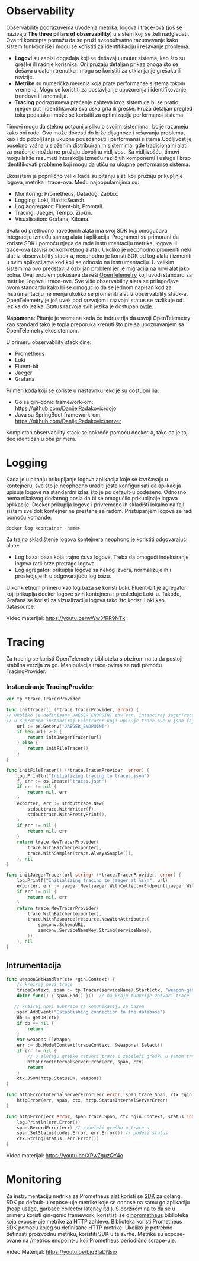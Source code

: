# Observability

Observability podrazuvema uvođenja metrika, logova i trace-ova (još se nazivaju **The three pillars of observability**) u sistem koji se želi nadgledati. Ova tri koncepta pomažu da se pruži sveobuhvatno razumevanje kako sistem funkcioniše i mogu se koristiti za identifikaciju i rešavanje problema.

- **Logovi** su zapisi događaja koji se dešavaju unutar sistema, kao što su greške ili radnje korisnika. Oni pružaju detaljan prikaz onoga što se dešava u datom trenutku i mogu se koristiti za otklanjanje grešaka ili revizije.
- **Metrike** su numerička merenja koja prate performanse sistema tokom vremena. Mogu se koristiti za postavljanje upozorenja i identifikovanje trendova ili anomalija. 
- **Tracing** podrazumeva praćenje zahteva kroz sistem da bi se pratio njegov put i identifikovala sva uska grla ili greške. Pruža detaljan pregled toka podataka i može se koristiti za optimizaciju performansi sistema.

Timovi mogu da steknu potpuniju sliku o svojim sistemima i bolje razumeju kako oni rade. Ovo može dovesti do brže dijagnoze i rešavanja problema, kao i do poboljšanja ukupne pouzdanosti i performansi sistema.Uočljivost je posebno važna u složenim distribuiranim sistemima, gde tradicionalni alati za praćenje možda ne pružaju dovoljnu vidljivost. Sa vidljivošću, timovi mogu lakše razumeti interakcije između različitih komponenti i usluga i brzo identifikovati probleme koji mogu da utiču na ukupne performanse sistema. 

Ekosistem je  poprilično veliki kada su pitanju alati koji pružaju prikupljnje logova, metrika i trace-ova. Među najpopularnijima su:

- Monitoring: Prometheus, Datadog, Zabbix.
- Logging: Loki, ElasticSearch.
- Log aggregator: Fluent-bit, Promtail. 
- Tracing: Jaeger, Tempo, Zipkin.
-  Visualisation: Grafana, Kibana. 

Svaki od prethodno navedenih alata ima svoj SDK koji omogućava integraciju između samog alata i aplikacija. Programeri su primorani da koriste SDK i pomoću njega da rade instrumentaciju metrika, logova ili trace-ova (zavisi od konkretnog alata). Ukoliko je neophodno promeniti neki alat iz observability stack-a, neophodno je koristi SDK od tog alata i izmeniti u svim aplikacijama kod koji se odnosio na instrumentaciju. U velikim sistemima ovo predstavlja ozbiljan problem jer je migracija na novi alat jako bolna. Ovaj problem pokušava da reši [OpenTelemetry](https://opentelemetry.io/) koji uvodi standard za metrike, logove i trace-ove. Sve više observability  alata se prilagođava ovom standardu kako bi se omogućilo da se jednom napisan kod za instrumentaciju ne menja ukoliko se promeniti alat iz observability stack-a. OpenTelemetry je još uvek pod razvojom i razvojni status se razlikuje od jezika do jezika. Status razvoja svih jezika je dostupan [ovde](https://opentelemetry.io/status/). 

**Napomena**: Pitanje je vremena kada će indrustrija da usvoji OpenTelemetry  kao standard tako je topla preporuka krenuti što pre sa upoznavanjem sa OpenTelemetry ekosistemom.

U primeru observability stack čine:

- Prometheus
- Loki
- Fluent-bit
- Jaeger
- Grafana 

Primeri koda koji se koriste u nastavnku lekcije su dostupni na:

- Go sa gin-gonic framework-om: https://github.com/DanijelRadakovic/dojo
- Java sa SpringBoot framework-om: https://github.com/DanijelRadakovic/server

Kompletan observability stack se pokreće pomoću docker-a, tako da je taj deo identičan u oba primera.  




# Logging

Kada je u pitanju prikupljanje logova aplikacija koje se izvršavaju u kontejneru, sve što je neophodno uraditi jeste konfigurisati da aplikacija upisuje logove na standardni izlas što je po default-u podešeno. Odnosno nema nikakvog dodatnog posla da bi se omogućilo prikupljnaje logava aplikacije. Docker prikuplja logove i privremeno ih skladišti lokalno na fajl sistem sve dok kontejner ne prestane sa radom. Pristupanjem logova se radi pomoću komande:

 `docker log <container -name>`

Za trajno skladištenje logova kontejnera neophono je koristiti odgovarajući alate:

- Log baza: baza koja trajno čuva logove. Treba da omogući indeksiranje logova radi brze pretrage logova. 
- Log agregator: prikuplja logove sa nekog izvora, normalizuje ih i prosledjuje ih u odgovarajuću log bazu.

U konkretnom primeru kao log baza se koristi Loki. Fluent-bit je agregator koji prikuplja docker logove svih kontejnera i prosleđuje Loki-u. Takođe, Grafana se koristi za vizualizaciju logova tako što koristi Loki kao datasource.

Video materijal: https://youtu.be/wWw3fRR9NTk



# Tracing

Za tracing se koristi OpenTelemetry biblioteka s obzirom na to da postoji stabilna verzija za go. Manipulacija trace-ovima se radi pomoću TracingProvider.

### Instanciranje TracingProvider 

```go
var tp *trace.TracerProvider

func initTracer() (*trace.TracerProvider, error) {
// Ukoliko je definisana JAEGER_ENDPOINT env var, intanciraj JagerTracer koji šalje trace-ove Jaeger-u,
// u suprotnom instanciraj FileTracer koji upisuje trace-ove u json fajl 
	url := os.Getenv("JAEGER_ENDPOINT")
	if len(url) > 0 {
		return initJaegerTracer(url)
	} else {
		return initFileTracer()
	}
}

func initFileTracer() (*trace.TracerProvider, error) {
	log.Println("Initializing tracing to traces.json")
	f, err := os.Create("traces.json")
	if err != nil {
		return nil, err
	}
	exporter, err := stdouttrace.New(
		stdouttrace.WithWriter(f),
		stdouttrace.WithPrettyPrint(),
	)
	if err != nil {
		return nil, err
	}
	return trace.NewTracerProvider(
		trace.WithBatcher(exporter),
		trace.WithSampler(trace.AlwaysSample()),
	), nil
}

func initJaegerTracer(url string) (*trace.TracerProvider, error) {
	log.Printf("Initializing tracing to jaeger at %s\n", url)
	exporter, err := jaeger.New(jaeger.WithCollectorEndpoint(jaeger.WithEndpoint(url)))
	if err != nil {
		return nil, err
	}
	return trace.NewTracerProvider(
		trace.WithBatcher(exporter),
		trace.WithResource(resource.NewWithAttributes(
			semconv.SchemaURL,
			semconv.ServiceNameKey.String(serviceName),
		)),
	), nil
}

``` 

## Intrumentacija 

```go
func weaponGetHandler(ctx *gin.Context) {
    // kreiraj novi trace
	traceContext, span := tp.Tracer(serviceName).Start(ctx, "weapon-get")
	defer func() { span.End() }()  // na kraju funkcije zatvori trace

   // kreiraj novi subtrace za komunikaciju sa bazom
	span.AddEvent("Establishing connection to the database")
	db := getDB(ctx)
	if db == nil {
		return
	}
	var weapons []Weapon
	err := db.ModelContext(traceContext, &weapons).Select()
	if err != nil {
        // u slučaju greške zatvori trace i zabeleži grešku u samom trace-u
		httpErrorInternalServerError(err, span, ctx)
		return
	}
	ctx.JSON(http.StatusOK, weapons)
}

func httpErrorInternalServerError(err error, span trace.Span, ctx *gin.Context) {
	httpError(err, span, ctx, http.StatusInternalServerError)
}

func httpError(err error, span trace.Span, ctx *gin.Context, status int) {
	log.Println(err.Error())
	span.RecordError(err) // zabeleži grešku u trace-u
	span.SetStatus(codes.Error, err.Error()) // podesi status
	ctx.String(status, err.Error())
}
```

Video materijal: https://youtu.be/XPwZguzQY4o


# Monitoring

Za instrumentaciju metrika za Prometheus alat koristi se [SDK](https://prometheus.io/docs/guides/go-application/) za golang. SDK po default-u expose-uje metrike koje se odnose na samu go aplikaciju (heap usage, garbace collector latency itd.).   S obrzirom na to da se u primeru koristi gin-gonic framework, korististi se [ginprometheus](https://github.com/zsais/go-gin-prometheus) biblioteka koja expose-uje metrike za HTTP zahteve. Biblioteka koristi Prometheus SDK pomoću kojeg su definisane HTTP metrike. Ukoliko je potrebno definsati proizvodnu metriku, koristiti SDK u te svrhe. Metrike su expose-ovane na [/metrics](https://github.com/zsais/go-gin-prometheus/blob/master/middleware.go#L17) endpoint-u koji Prometheus periodično scrape-uje.   

Video Materijal: https://youtu.be/bjq3faDNsio
